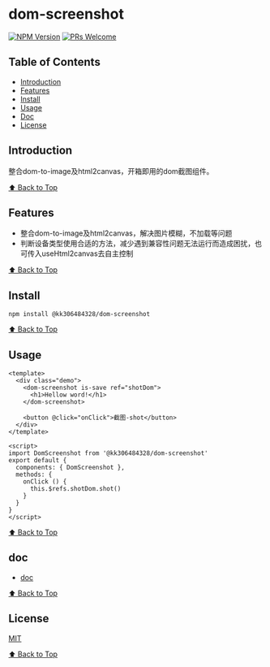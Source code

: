 # dom-screenshot

[![NPM Version](https://badge.fury.io/js/%40kk306484328%2Fdom-screenshot.svg)](https://www.npmjs.com/package/@kk306484328/dom-screenshot)
[![PRs Welcome](https://img.shields.io/badge/PRs-welcome-brightgreen.svg)](https://github.com/Sweet-KK/dom-screenshot/pulls)


## Table of Contents

- [Introduction](#introduction)
- [Features](#features)
- [Install](#install)
- [Usage](#usage)
- [Doc](#doc)
- [License](#license)

## Introduction

整合dom-to-image及html2canvas，开箱即用的dom截图组件。

[⬆ Back to Top](#table-of-contents)

## Features
- 整合dom-to-image及html2canvas，解决图片模糊，不加载等问题
- 判断设备类型使用合适的方法，减少遇到兼容性问题无法运行而造成困扰，也可传入useHtml2canvas去自主控制

[⬆ Back to Top](#table-of-contents)

## Install

```
npm install @kk306484328/dom-screenshot
```

[⬆ Back to Top](#table-of-contents)

## Usage

```
<template>
  <div class="demo">
    <dom-screenshot is-save ref="shotDom">
      <h1>Hellow word!</h1>
    </dom-screenshot>

    <button @click="onClick">截图-shot</button>
  </div>
</template>

<script>
import DomScreenshot from '@kk306484328/dom-screenshot'
export default {
  components: { DomScreenshot },
  methods: {
    onClick () {
      this.$refs.shotDom.shot()
    }
  }
}
</script>
```

[⬆ Back to Top](#table-of-contents)

## doc

- [doc](https://Sweet-KK.github.io/dom-screenshot/)

[⬆ Back to Top](#table-of-contents)

## License

[MIT](./LICENSE)

[⬆ Back to Top](#table-of-contents)
